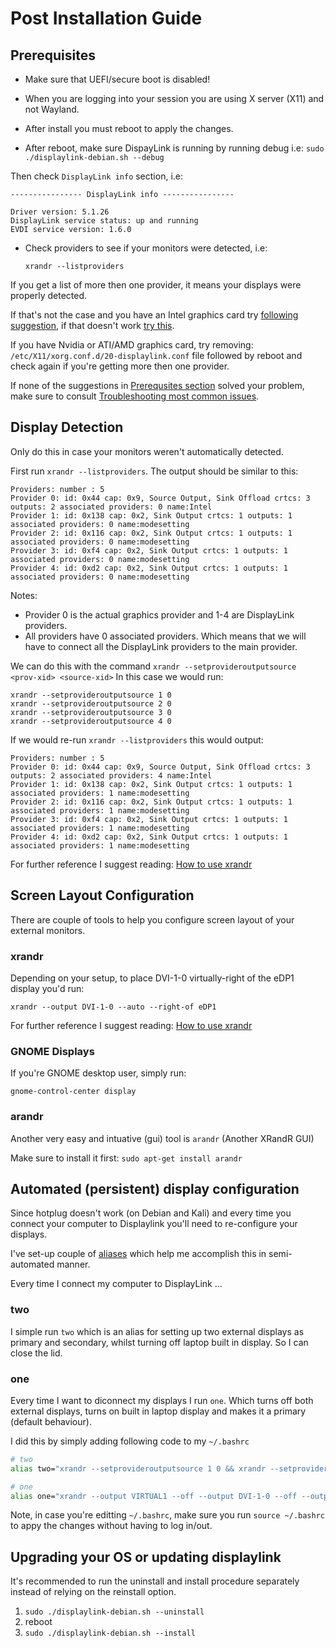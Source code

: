 # Post Installation Guide

## Prerequisites

* Make sure that UEFI/secure boot is disabled!

* When you are logging into your session you are using X server (X11) and not Wayland.

* After install you must reboot to apply the changes.

* After reboot, make sure DispayLink is running by running debug i.e: `sudo ./displaylink-debian.sh --debug`

Then check `DisplayLink info` section, i.e:

```
---------------- DisplayLink info ----------------

Driver version: 5.1.26
DisplayLink service status: up and running
EVDI service version: 1.6.0
```

* Check providers to see if your monitors were detected, i.e:

  ```xrandr --listproviders```

If you get a list of more then one provider, it means your displays were properly detected. 

If that's not the case and you have an Intel graphics card try [following suggestion](https://github.com/AdnanHodzic/displaylink-debian/issues/228#issuecomment-467889348), if that doesn't work [try this](https://github.com/AdnanHodzic/displaylink-debian/issues/236#issuecomment-471213411).

If you have Nvidia or ATI/AMD graphics card, try removing: `/etc/X11/xorg.conf.d/20-displaylink.conf` file followed by reboot and check again if you're getting more then one provider. 

If none of the suggestions in [Prerequsites section](#prerequisites) solved your problem, make sure to consult [Troubleshooting most common issues](common-issues.md).

## Display Detection

Only do this in case your monitors weren't automatically detected.

First run `xrandr --listproviders`. 
The output should be similar to this:
```
Providers: number : 5
Provider 0: id: 0x44 cap: 0x9, Source Output, Sink Offload crtcs: 3 outputs: 2 associated providers: 0 name:Intel
Provider 1: id: 0x138 cap: 0x2, Sink Output crtcs: 1 outputs: 1 associated providers: 0 name:modesetting
Provider 2: id: 0x116 cap: 0x2, Sink Output crtcs: 1 outputs: 1 associated providers: 0 name:modesetting
Provider 3: id: 0xf4 cap: 0x2, Sink Output crtcs: 1 outputs: 1 associated providers: 0 name:modesetting
Provider 4: id: 0xd2 cap: 0x2, Sink Output crtcs: 1 outputs: 1 associated providers: 0 name:modesetting
```
Notes:
* Provider 0 is the actual graphics provider and 1-4 are DisplayLink providers.
* All providers have 0 associated providers. Which means that we will have to connect all the DisplayLink providers to the main provider. 

We can do this with the command `xrandr --setprovideroutputsource <prov-xid> <source-xid>`
In this case we would run:
```
xrandr --setprovideroutputsource 1 0
xrandr --setprovideroutputsource 2 0
xrandr --setprovideroutputsource 3 0
xrandr --setprovideroutputsource 4 0
```
If we would re-run `xrandr --listproviders` this would output:
```
Providers: number : 5
Provider 0: id: 0x44 cap: 0x9, Source Output, Sink Offload crtcs: 3 outputs: 2 associated providers: 4 name:Intel
Provider 1: id: 0x138 cap: 0x2, Sink Output crtcs: 1 outputs: 1 associated providers: 1 name:modesetting
Provider 2: id: 0x116 cap: 0x2, Sink Output crtcs: 1 outputs: 1 associated providers: 1 name:modesetting
Provider 3: id: 0xf4 cap: 0x2, Sink Output crtcs: 1 outputs: 1 associated providers: 1 name:modesetting
Provider 4: id: 0xd2 cap: 0x2, Sink Output crtcs: 1 outputs: 1 associated providers: 1 name:modesetting
```

For further reference I suggest reading: 
[How to use xrandr](https://web.archive.org/web/20180224075928/https://pkg-xorg.alioth.debian.org/howto/use-xrandr.html)

## Screen Layout Configuration

There are couple of tools to help you configure screen layout of your external monitors. 

### xrandr

Depending on your setup, to place DVI-1-0 virtually-right of the eDP1 display you'd run:

```xrandr --output DVI-1-0 --auto --right-of eDP1```

For further reference I suggest reading: 
[How to use xrandr](https://web.archive.org/web/20180224075928/https://pkg-xorg.alioth.debian.org/howto/use-xrandr.html)

### GNOME Displays

If you're GNOME desktop user, simply run:

```gnome-control-center display```

### arandr

Another very easy and intuative (gui) tool is ```arandr``` (Another XRandR GUI) 

Make sure to install it first: ```sudo apt-get install arandr```

## Automated (persistent) display configuration

Since hotplug doesn't work (on Debian and Kali) and every time you connect your computer to Displaylink you'll need to re-configure your displays.

I've set-up couple of [aliases](http://www.linfo.org/alias.html) which help me accomplish this in semi-automated manner.

Every time I connect my computer to DisplayLink ...

### two

I simple run ```two``` which is an alias for setting up two external displays as primary and secondary, whilst turning off laptop built in display. So I can close the lid.

### one

Every time I want to diconnect my displays I run ```one```. Which turns off both external displays, turns on built in laptop display and makes it a primary (default behaviour).

I did this by simply adding following code to my ```~/.bashrc```

```bash
# two
alias two="xrandr --setprovideroutputsource 1 0 && xrandr --setprovideroutputsource 2 0 && xrandr --output VIRTUAL1 --off --output DVI-1-0 --primary --auto --pos 0x0 --rotate normal --output DP1 --off --output HDMI2 --off --output HDMI1 --off --output eDP1 --off --output DVI-2-1 --auto --pos 1680x0 --rotate normal"

# one
alias one="xrandr --output VIRTUAL1 --off --output DVI-1-0 --off --output DP1 --off --output HDMI2 --off --output HDMI1 --off --output eDP1 --primary --mode 1366x768 --pos 0x0 --rotate normal --output DVI-2-1 --off"
```

Note, in case you're editting ```~/.bashrc```, make sure you run ```source ~/.bashrc``` to appy the changes without having to log in/out.

## Upgrading your OS or updating displaylink
It's recommended to run the uninstall and install procedure separately instead of relying on the reinstall option.
1. `sudo ./displaylink-debian.sh --uninstall`
2. reboot
3. `sudo ./displaylink-debian.sh --install`



